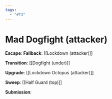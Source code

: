 ```yaml
---
tags:
  - "#T3"
---
```


# Mad Dogfight (attacker)

**Escape**:
**Fallback**:
[[Lockdown (attacker)]]

**Transition**:
[[Dogfight (under)]]

**Upgrade**:
[[Lockdown Octopus (attacker)]]

**Sweep**:
[[Half Guard (top)]]

**Submission**:
